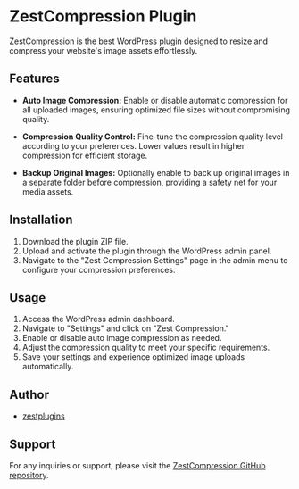 # ZestCompression Plugin

ZestCompression is the best WordPress plugin designed to resize and compress your website's image assets effortlessly.

## Features

- **Auto Image Compression:** Enable or disable automatic compression for all uploaded images, ensuring optimized file sizes without compromising quality.

- **Compression Quality Control:** Fine-tune the compression quality level according to your preferences. Lower values result in higher compression for efficient storage.

- **Backup Original Images:** Optionally enable to back up original images in a separate folder before compression, providing a safety net for your media assets.

## Installation

1. Download the plugin ZIP file.
2. Upload and activate the plugin through the WordPress admin panel.
3. Navigate to the "Zest Compression Settings" page in the admin menu to configure your compression preferences.

## Usage

1. Access the WordPress admin dashboard.
2. Navigate to "Settings" and click on "Zest Compression."
3. Enable or disable auto image compression as needed.
4. Adjust the compression quality to meet your specific requirements.
5. Save your settings and experience optimized image uploads automatically.

## Author

- [zestplugins](https://github.com/zestplugins)

## Support

For any inquiries or support, please visit the [ZestCompression GitHub repository](https://github.com/zestplugins/ZestCompression).
